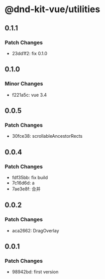 # @dnd-kit-vue/utilities

## 0.1.1

### Patch Changes

- 23dd1f2: fix 0.1.0

## 0.1.0

### Minor Changes

- f221a5c: vue 3.4

## 0.0.5

### Patch Changes

- 30fce38: scrollableAncestorRects

## 0.0.4

### Patch Changes

- fdf35bb: fix build
- 7c16d6d: a
- 7ae3e8f: 合并

## 0.0.2

### Patch Changes

- aca2662: DragOverlay

## 0.0.1

### Patch Changes

- 98942bd: first version
